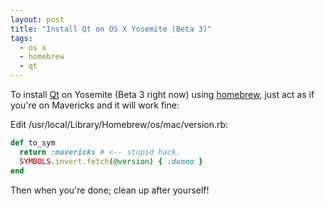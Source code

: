 ```yaml
---
layout: post
title: "Install Qt on OS X Yosemite (Beta 3)"
tags:
  - os x
  - homebrew
  - qt
---
```

To install [Qt](http://qt-project.org/) on Yosemite (Beta 3 right now) using [homebrew](http://brew.sh/), just act as if you're on Mavericks and it will work fine:

Edit /usr/local/Library/Homebrew/os/mac/version.rb:

```ruby
def to_sym
  return :mavericks # <-- stupid hack.
  SYMBOLS.invert.fetch(@version) { :dunno }
end
```

Then when you're done; clean up after yourself!
